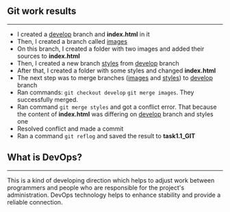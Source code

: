 ## Git work results

---
- I created a <ins>develop</ins> branch and **index.html** in it
- Then, I created a branch called <ins>images</ins>
- On this branch, I created a folder with two images and added their sources to **index.html**
- Then, I created a new branch <ins>styles</ins> from <ins>develop</ins> branch
- After that, I created a folder with some styles and changed **index.html**
- The next step was to merge branches (<ins>images</ins> and <ins>styles</ins>) to <ins>develop</ins> branch
- Ran commands: `git checkout develop` `git merge images`. They successfully merged. 
- Ran command `git merge styles` and got a conflict error. That because the content of **index.html** was differing on 
<ins>develop</ins> branch and styles one
- Resolved conflict and made a commit 
- Ran a command `git reflog` and saved the result to **task1.1_GIT**

## What is DevOps?

---
This is a kind of developing direction which helps to adjust work between programmers and people who are responsible for
the project's administration. DevOps technology helps to enhance stability and provide a reliable connection.
